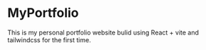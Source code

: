 # MyPortfolio
This is my personal portfolio website bulid using React + vite and tailwindcss for the first time.
